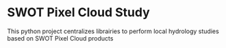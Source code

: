 # SWOT Pixel Cloud Study

This python project centralizes librairies to perform local hydrology studies based on SWOT Pixel Cloud products